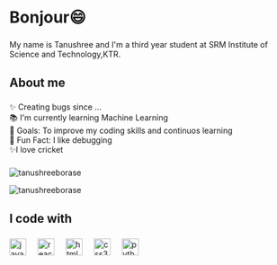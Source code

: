 <h1 align="left">Bonjour😄 </h1>

###

<p align="left">My name is Tanushree and I'm a third year student at SRM Institute of Science and Technology,KTR.</p>

###

<h2 align="left">About me</h2>

###

<p align="left">✨ Creating bugs since ...<br>📚 I'm currently learning Machine Learning<br>🎯 Goals: To improve my coding skills and continuos learning <br>🎲 Fun Fact: I like debugging <br> ✨I love cricket</p>

###

<p><img align="center" src="https://github-readme-stats.vercel.app/api/top-langs?username=tanushreeborase&show_icons=true&locale=en&layout=compact" alt="tanushreeborase" /></p>

<p><img align="center" src="https://github-readme-streak-stats.herokuapp.com/?user=tanushreeborase&" alt="tanushreeborase" /></p>


<h2 align="left">I code with</h2>

###

<div align="left">
 <img src="https://cdn.jsdelivr.net/gh/devicons/devicon/icons/javascript/javascript-original.svg" height="30" alt="javascript logo"  />
  <img width="12" />
  <img src="https://cdn.jsdelivr.net/gh/devicons/devicon/icons/react/react-original.svg" height="30" alt="react logo"  />
  <img width="12" />
  <img src="https://cdn.jsdelivr.net/gh/devicons/devicon/icons/html5/html5-original.svg" height="30" alt="html5 logo"  />
  <img width="12" />
  <img src="https://cdn.jsdelivr.net/gh/devicons/devicon/icons/css3/css3-original.svg" height="30" alt="css3 logo"  />
  <img width="12" />
  <img src="https://cdn.jsdelivr.net/gh/devicons/devicon/icons/python/python-original.svg" height="30" alt="python logo"  />
  <img width="12" />
</div>

###
